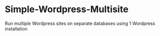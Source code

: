 Simple-Wordpress-Multisite
==========================

Run multiple Wordpress sites on separate databases using 1 Wordpress installation
